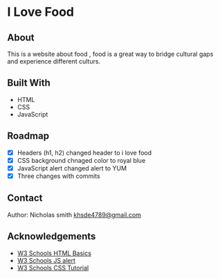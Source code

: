 # I Love Food

## About

This is a website about food , food is a great way to bridge cultural gaps and experience different culturs.

## Built With

* HTML
* CSS
* JavaScript

## Roadmap

- [x] Headers (h1, h2) changed header to i love food 
- [x] CSS background chnaged color to royal blue
- [x] JavaScript alert changed alert to YUM
- [x] Three changes with commits

## Contact

Author: Nicholas smith khsde4789@gmail.com

## Acknowledgements

* [W3 Schools HTML Basics](https://www.w3schools.com/html/html_basic.asp)
* [W3 Schools JS alert](https://www.w3schools.com/jsref/met_win_alert.asp)
* [W3 Schools CSS Tutorial](https://www.w3schools.com/css/default.asp)